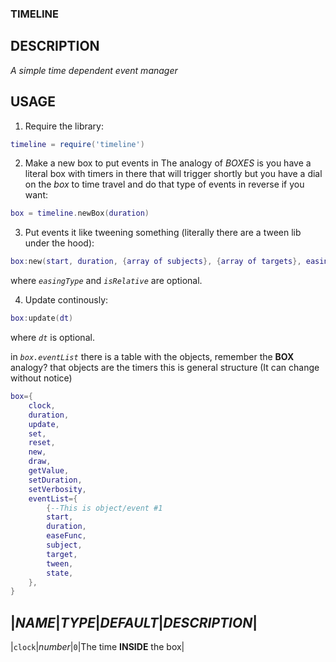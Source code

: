 ### TIMELINE ###
## DESCRIPTION ##
*A simple time dependent event manager*

## USAGE ##
1. Require the library:
```lua
timeline = require('timeline')
```

2. Make a new box to put events in
The analogy of *BOXES* is you have a literal box with timers in there that will trigger shortly but you have a dial on the
*box* to time travel and do that type of events in reverse if you want:
```lua
box = timeline.newBox(duration)
```

3. Put events it like tweening something (literally there are a tween lib under the hood):
```lua
box:new(start, duration, {array of subjects}, {array of targets}, easingType, isRelative)
```
where *``easingType``* and *``isRelative``* are optional.

4. Update continously:
```lua
box:update(dt)
```
where *``dt``* is optional.

in *`box.eventList`* there is a table with the objects, remember the **BOX** analogy? that objects are the timers
this is general structure (It can change without notice)
```lua
box={
	clock,
	duration,
	update,
	set,
	reset,
	new,
	draw,
	getValue,
	setDuration,
	setVerbosity,
	eventList={
		{--This is object/event #1
		start,
		duration,
		easeFunc,
		subject,
		target,
		tween,
		state,
	},
}
```
|*NAME*|*TYPE*|*DEFAULT*|*DESCRIPTION*|
--------------------------------------
|`clock`|*number*|`0`|The time **INSIDE** the box|